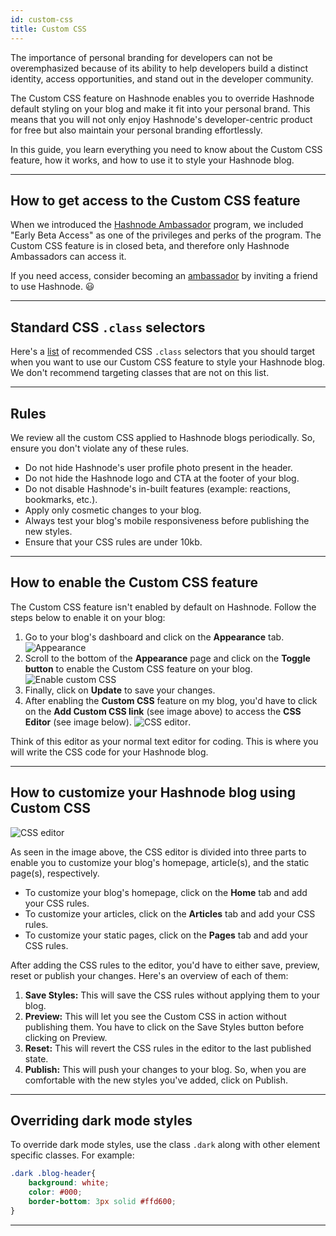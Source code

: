 ```yaml
---
id: custom-css
title: Custom CSS
---
```


The importance of personal branding for developers can not be overemphasized because of its ability to help developers build a distinct identity, access opportunities, and stand out in the developer community.

The Custom CSS feature on Hashnode enables you to override Hashnode default styling on your blog and make it fit into your personal brand. This means that you will not only enjoy Hashnode's developer-centric product for free but also maintain your personal branding effortlessly.

In this guide, you learn everything you need to know about the Custom CSS feature, how it works, and how to use it to style your Hashnode blog.  

---

## How to get access to the Custom CSS feature

When we introduced the [Hashnode Ambassador](https://hashnode.com/ambassador) program, we included "Early Beta Access" as one of the privileges and perks of the program. The Custom CSS feature is in closed beta, and therefore only Hashnode Ambassadors can access it. 

If you need access, consider becoming an [ambassador](https://hashnode.com/ambassador) by inviting a friend to use Hashnode. 😃 

---

## Standard CSS `.class` selectors

Here's a [list](standard-classes) of recommended CSS `.class` selectors that you should target when you want to use our Custom CSS feature to style your Hashnode blog. We don't recommend targeting classes that are not on this list.

---

## Rules 

We review all the custom CSS applied to Hashnode blogs periodically. So, ensure you don't violate any of these rules. 

-   Do not hide Hashnode's user profile photo present in the header.
-   Do not hide the Hashnode logo and CTA at the footer of your blog.
-   Do not disable Hashnode's in-built features (example: reactions, bookmarks, etc.).
-   Apply only cosmetic changes to your blog.
-   Always test your blog's mobile responsiveness before publishing the new styles. 
-   Ensure that your CSS rules are under 10kb. 

---

## How to enable the Custom CSS feature

The Custom CSS feature isn't enabled by default on Hashnode. Follow the steps below to enable it on your blog:

1.  Go to your blog's dashboard and click on the **Appearance** tab. 
![Appearance](https://cdn.hashnode.com/res/hashnode/image/upload/v1623762104118/Fzl_8M2Qu.png)
2.  Scroll to the bottom of the **Appearance** page and click on the **Toggle button** to enable the Custom CSS feature on your blog.
![Enable custom CSS](https://cdn.hashnode.com/res/hashnode/image/upload/v1623762246048/0GfZ6uV1w.png)
3. Finally, click on **Update** to save your changes. 
4. After enabling the **Custom CSS** feature on my blog, you'd have to click on the **Add Custom CSS link** (see image above) to access the **CSS Editor** (see image below).
![CSS editor](https://cdn.hashnode.com/res/hashnode/image/upload/v1623764834657/u688ngSLD.png). 

Think of this editor as your normal text editor for coding. This is where you will write the CSS code for your Hashnode blog. 

---

## How to customize your Hashnode blog using Custom CSS

![CSS editor](https://cdn.hashnode.com/res/hashnode/image/upload/v1623764834657/u688ngSLD.png)

As seen in the image above, the CSS editor is divided into three parts to enable you to customize your blog's homepage, article(s), and the static page(s), respectively.

* To customize your blog's homepage, click on the **Home** tab and add your CSS rules.
* To customize your articles, click on the **Articles** tab and add your CSS rules.
* To customize your static pages, click on the **Pages** tab and add your CSS rules.

After adding the CSS rules to the editor, you'd have to either save, preview, reset or publish your changes. Here's an overview of each of them:

1. **Save Styles:** This will save the CSS rules without applying them to your blog.
2. **Preview:** This will let you see the Custom CSS in action without publishing them. You have to click on the Save Styles button before clicking on Preview.
3. **Reset:** This will revert the CSS rules in the editor to the last published state.
4. **Publish:** This will push your changes to your blog. So, when you are comfortable with the new styles you've added, click on Publish.

---

## Overriding dark mode styles

To override dark mode styles, use the class `.dark` along with other element specific classes. For example:

```css
.dark .blog-header{
    background: white;
    color: #000;
    border-bottom: 3px solid #ffd600;
}
```

---